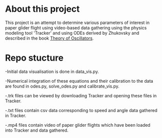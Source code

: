 # About this project

This project is an attempt to determine various 
parameters of interest in paper glider flight using video-based data gathering
using the physics modeling tool 'Tracker' and using ODEs derived by Zhukovsky
and described in the book [Theory of Oscillators](http://pi.math.cornell.edu/~rand/randdocs/classics/zhukovski.pdf).


# Repo stucture

-Initial data visualisation is done in data_vis.py. 

-Numerical integration of these equations and their calibration to the data
are found in odes.py, solve_odes.py and calibrate_vis.py.

-.trk files can be viewed by downloading Tracker and opening these files in Tracker.

-.txt files contain csv data corresponding to speed and angle data gathered in Tracker.

-.mp4 files contain video of paper glider flights which have been loaded into Tracker
and data gathered. 

  